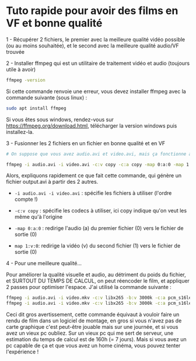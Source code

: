 # Tuto rapide pour avoir des films en VF et bonne qualité

1 - Récupérer 2 fichiers, le premier avec la meilleure qualité vidéo possible (ou au moins souhaitée), et le second avec la meilleure qualité audio/VF trouvée

2 - Installer ffmpeg qui est un utilitaire de traitement vidéo et audio (toujours utile à avoir)

```bash
ffmpeg -version
```

Si cette commande renvoie une erreur, vous devez installer ffmpeg avec la commande suivante (sous linux) :

```bash
sudo apt install ffmpeg
```

Si vous êtes sous windows, rendez-vous sur https://ffmpeg.org/download.html, télécharger la version windows puis installez-la.


3 - Fusionner les 2 fichiers en un fichier en bonne qualité et en VF

```bash
# On suppose que vous avez audio.avi et video.avi, mais ça fonctionne avec n'importe quelles extensions de fichiers

ffmpeg -i audio.avi -i video.avi -c:v copy -c:a copy -map 0:a:0 -map 1:v:0 output.avi
```

Alors, expliquons rapidement ce que fait cette commande, qui génère un fichier output.avi à partir des 2 autres.

* `-i audio.avi -i video.avi` : spécifie les fichiers à utiliser (l'ordre compte !)

* `-c:v copy` : spécifie les codecs à utiliser, ici copy indique qu'on veut les même qu'à l'origine

* `-map 0:a:0` : redirige l'audio (a) du premier fichier (0) vers le fichier de sortie (0)

* `map 1:v:0`: redirige la vidéo (v) du second fichier (1) vers le fichier de sortie (0)


4 - Pour une meilleure qualité...

Pour améliorer la qualité visuelle et audio, au détriment du poids du fichier, et SURTOUT DU TEMPS DE CALCUL, on peut réencoder le film, et appliquer 2 passes pour optimiser l'espace. J'ai utilisé la commande suivante :

```bash
ffmpeg -i audio.avi -i video.mkv -c:v libx265 -b:v 3000k -c:a pcm_s16le -b:a 192k -pass 1 -f avi /dev/null && \
ffmpeg -i audio.avi -i video.mkv -c:v libx265 -b:v 3000k -c:a pcm_s16le -pass 2 output.avi
```

Ceci dit gros avertissement, cette commande équivaut à vouloir faire un rendu de film dans un logiciel de montage, en gros si vous n'avez pas de carte graphique c'est peut-être jouable mais sur une journée, et si vous avez un vieux pc oubliez. Sur un vieux pc qui me sert de serveur, une estimation du temps de calcul est de 160h (= 7 jours). Mais si vous avez un pc capable de ça et que vous avez un home cinéma, vous pouvez tenter l'expérience !